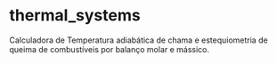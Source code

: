 # thermal_systems
Calculadora de Temperatura adiabática de chama e estequiometria de queima de combustíveis por balanço molar e mássico.
